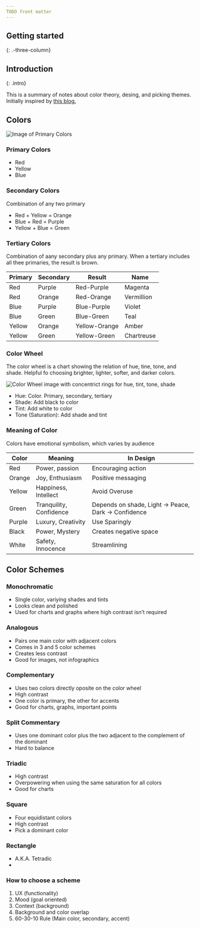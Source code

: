 ```yaml
---
TODO front matter
---
```


Getting started
---------------
{: .-three-column}


## Introduction
{: .intro}

This is a summary of notes about color theory, desing, and picking themes. Initially inspired by [this blog.](https://blog.hubspot.com/marketing/color-theory-design)

## Colors
![Image of Primary Colors](https://blog.hubspot.com/hs-fs/hubfs/123b.png?width=292&name=123b.png)

### Primary Colors

* Red
* Yellow
* Blue

### Secondary Colors

Combination of any two primary

* Red + Yellow = Orange
* Blue + Red = Purple
* Yellow + Blue = Green

### Tertiary Colors

Combination of aany secondary plus any primary. When a tertiary includes all thee primaries, the result is brown.

Primary | Secondary | Result | Name
--- | --- | --- | ---
Red | Purple | Red-Purple | Magenta
Red | Orange | Red-Orange | Vermillion
Blue | Purple | Blue-Purple | Violet
Blue | Green | Blue-Green | Teal
Yellow | Orange | Yellow-Orange | Amber
Yellow | Green | Yellow-Green | Chartreuse

### Color Wheel

The color wheel is a chart showing the relation of hue, tine, tone, and shade. Helpful fo choosing brighter, lighter, softer, and darker colors.

![Color Wheel image with concentrict rings for hue, tint, tone, shade](https://blog.hubspot.com/hs-fs/hubfs/00-Blog-Related_Images/types_of_colors.png?width=450&height=342&name=types_of_colors.png)

* Hue: Color. Primary, secondary, tertiary
* Shade: Add black to color
* Tint: Add white to color
* Tone (Saturation): Add shade and tint

### Meaning of Color

Colors have emotional symbolism, which varies by audience

Color | Meaning | In Design
--- | --- | ---
Red | Power, passion | Encouraging action
Orange | Joy, Enthusiasm | Positive messaging
Yellow | Happiness, Intellect | Avoid Overuse
Green | Tranquility, Confidence | Depends on shade, Light -> Peace, Dark -> Confidence
Purple | Luxury, Creativity | Use Sparingly
Black | Power, Mystery | Creates negative space
White | Safety, Innocence | Streamlining

## Color Schemes

### Monochromatic

* Single color, variying shades and tints
* Looks clean and polished
* Used for charts and graphs where high contrast isn't required

### Analogous

* Pairs one main color with adjacent colors
* Comes in 3 and 5 color schemes
* Creates less contrast
* Good for images, not infographics

### Complementary

* Uses two colors directly oposite on the color wheel
* High contrast
* One color is primary, the other for accents
* Good for charts, graphs, important points

### Split Commentary

* Uses one dominant color plus the two adjacent to the complement of the dominant
* Hard to balance

### Triadic

* High contrast
* Overpowering when using the same saturation for all colors
* Good for charts

### Square

* Four equidistant colors
* High contrast
* Pick a dominant color

### Rectangle

* A.K.A. Tetradic
* 


### How to choose a scheme
1. UX (functionality)
2. Mood (goal oriented)
3. Context (background)
4. Background and color overlap
5. 60-30-10 Rule (Main color, secondary, accent)


